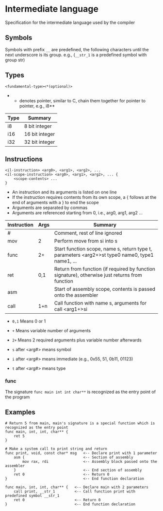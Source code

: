 # Intermediate language

Specification for the intermediate language used by the compiler

## Symbols

Symbols with prefix `__` are predefined, the following characters until the next underscore is its group. e.g., (`__str_1` is a predefined symbol with group str)

## Types

```
<fundamental-type><*(optional)>
```
- * denotes pointer, similar to C, chain them together for pointer to pointer, e.g., i8\*\*

| Type   | Summary                                                                                                                                            |
| ------ | -------------------------------------------------------------------------------------------------------------------------------------------------- |
| i8     | 8 bit integer                                                                                                                                      |
| i16    | 16 bit integer                                                                                                                                     |
| i32    | 32 bit integer                                                                                                                                     |

## Instructions

```
<il-instruction> <arg0>, <arg1>, <arg2>, ...
<il-scope-instruction> <arg0>, <arg1>, <arg2>, ... {
    <scope-contents> ...
}
```
- An instruction and its arguments is listed on one line
- If the instruction requires contents from its own scope, a { follows at the end of arguments with a } to end the scope
- Arguments are separated by commas
- Arguments are referenced starting from 0, i.e., arg0, arg1, arg2 ...

| Instruction | Args | Summary                                                                                                                                     |
| ----------- | ---- | ------------------------------------------------------------------------------------------------------------------------------------------- |
| #           |      | Comment, rest of line ignored                                                                                                               |
| mov         |    2 | Perform move from <arg1>si into <arg0>s                                                                                                     |
| func        |   2+ | Start function scope, name <arg0>s, return type <arg1>t, parameters <arg2+>st type0 name0, type1 name1, ...                                 |
| ret         |  0,1 | Return <arg0> from function (if required by function signature), otherwise just returns from function                                       |
| asm         |      | Start of assembly scope, contents is passed onto the assembler                                                                              |
| call        |  1+n | Call function with name <arg0>s, arguments for call <arg1+>si                                                                               |

- `0,1` Means 0 or 1
- `+` Means variable number of arguments
- `2+` Means 2 required arguments plus variable number afterwards

- `s` after <arg#> means symbol
- `i` after <arg#> means immediate (e.g., 0x55, 51, 0b11, 01123)
- `t` after <arg#> means type

### func

The signature `func main int int char**` is recognized as the entry point of the program

## Examples

```
# Return 5 from main, main's signature is a special function which is recognized as the entry point
func main, int, int, char** {
    ret 5
}
```

```
# Make a system call to print string and return
func print, void, const char* msg   <-- Declare print with 1 parameter
    asm {                           <-- Section of assembly
        mov rax, rdi                <-- Assembly block passed onto the assembler
    }                               <-- End section of assembly
    ret 0                           <-- Return 0
}                                   <-- End function declaration

func main, int, int, char** {   <-- Declare main with 2 parameters
    call print, __str_1         <-- Call function print with predefined symbol __str_1
    ret 0                       <-- Return 0
}                               <-- End function declaration
```

